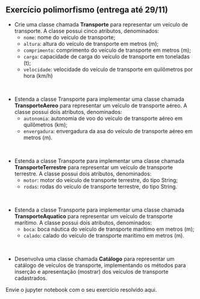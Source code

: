 ## Exercício polimorfismo (entrega até 29/11)
- Crie uma classe chamada **Transporte** para representar um veículo de transporte. A classe possui cinco atributos, denominados:
  - `nome`: nome do veículo de transporte;
  - `altura`: altura do veículo de transporte em metros (m);
  - `comprimento`: comprimento do veículo de transporte em metros (m);
  - `carga`: capacidade de carga do veículo de transporte em toneladas (t);
  - `velocidade`: velocidade do veículo de transporte em quilômetros por hora (km/h)

<br/>

- Estenda a classe Transporte para implementar uma classe chamada **TransporteAereo** para representar um veículo de transporte aéreo. A classe possui dois atributos, denominados:
  - `autonomia`: autonomia de voo do veículo de transporte aéreo em quilômetros (km);
  - `envergadura`: envergadura da asa do veículo de transporte aéreo em metros (m).

<br/>

- Estenda a classe Transporte para implementar uma classe chamada **TransporteTerrestre** para representar um veículo de transporte terrestre. A classe possui dois atributos, denominados:
  - `motor`: motor do veículo de transporte terrestre, do tipo String;
  - `rodas`: rodas do veículo de transporte terrestre, do tipo String.

<br/>

- Estenda a classe Transporte para implementar uma classe chamada **TransporteAquatico** para representar um veículo de transporte marítimo. A classe possui dois atributos, denominados:
  - `boca`: boca náutica do veículo de transporte marítimo em metros (m);
  - `calado`: calado do veículo de transporte marítimo em metros (m).

<br/>

- Desenvolva uma classe chamada **Catálogo** para representar um catálogo de veículos de transporte, implementando os métodos para inserção e apresentação (mostrar) dos veículos de transporte cadastrados.

Envie o jupyter notebook com o seu exercício resolvido aqui.